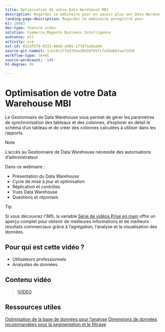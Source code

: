 ```yaml
---
title: Optimisation de votre Data Warehouse MBI
description: Regardez ce webinaire pour en savoir plus sur Data Warehouse Manager.
landing-page-description: Regardez ce webinaire enregistré pour
kt: 10403
doc-type: feature video
solution: Commerce,Magento Business Intelligence
audience: all
activity: use
exl-id: 022df5f9-0333-464d-a985-177071a8aa04
source-git-commit: 1c619c377a37b2e20b58f05fcfe28abbfaa72d2b
workflow-type: tm+mt
source-wordcount: '145'
ht-degree: 0%

---
```


# Optimisation de votre Data Warehouse MBI

Le Gestionnaire de Data Warehouse vous permet de gérer les paramètres de synchronisation des tableaux et des colonnes, d’explorer en détail le schéma d’un tableau et de créer des colonnes calculées à utiliser dans les rapports.

>[!NOTE]
>
>L’accès au Gestionnaire de Data Warehouse nécessite des autorisations d’administrateur.

Dans ce webinaire :

- Présentation du Data Warehouse
- Cycle de mise à jour et optimisation
- Réplication et contrôles
- Vues Data Warehouse
- Questions et réponses

>[!TIP]
>
>Si vous découvrez l’IMS, la variable [Série de vidéos Prise en main](./../1-overview.md) offre un aperçu complet pour obtenir de meilleures informations et de meilleurs résultats commerciaux grâce à l’agrégation, l’analyse et la visualisation des données.

## Pour qui est cette vidéo ?

- Utilisateurs professionnels
- Analystes de données

## Contenu vidéo

>[!VIDEO](https://video.tv.adobe.com/v/342562?quality=12&learn=on)

## Ressources utiles

[Optimisation de la base de données pour l’analyse](https://docs.magento.com/mbi/best-practices/opt-db-analysis.html)
[Dimensions de données recommandées pour la segmentation et le filtrage](https://docs.magento.com/mbi/best-practices/segment-filter.html)
